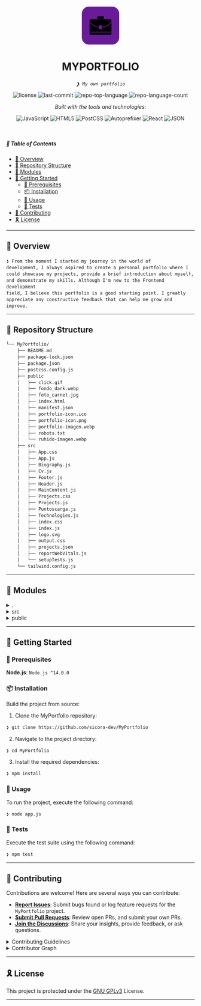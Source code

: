 <p align="center">
  <img src="https://github.com/sicora-dev/MyPortfolio/blob/main/public/portfolio-icon.png" width="20%" alt="MYPORTFOLIO-logo">
</p>
<p align="center">
    <h1 align="center">MYPORTFOLIO</h1>
</p>
<p align="center">
    <em><code>❯ My own portfolio</code></em>
</p>
<p align="center">
	<img src="https://img.shields.io/github/license/sicora-dev/MyPortfolio?style=flat&logo=opensourceinitiative&logoColor=white&color=0080ff" alt="license">
	<img src="https://img.shields.io/github/last-commit/sicora-dev/MyPortfolio?style=flat&logo=git&logoColor=white&color=0080ff" alt="last-commit">
	<img src="https://img.shields.io/github/languages/top/sicora-dev/MyPortfolio?style=flat&color=0080ff" alt="repo-top-language">
	<img src="https://img.shields.io/github/languages/count/sicora-dev/MyPortfolio?style=flat&color=0080ff" alt="repo-language-count">
</p>
<p align="center">
		<em>Built with the tools and technologies:</em>
</p>
<p align="center">
	<img src="https://img.shields.io/badge/JavaScript-F7DF1E.svg?style=flat&logo=JavaScript&logoColor=black" alt="JavaScript">
	<img src="https://img.shields.io/badge/HTML5-E34F26.svg?style=flat&logo=HTML5&logoColor=white" alt="HTML5">
	<img src="https://img.shields.io/badge/PostCSS-DD3A0A.svg?style=flat&logo=PostCSS&logoColor=white" alt="PostCSS">
	<img src="https://img.shields.io/badge/Autoprefixer-DD3735.svg?style=flat&logo=Autoprefixer&logoColor=white" alt="Autoprefixer">
	<img src="https://img.shields.io/badge/React-61DAFB.svg?style=flat&logo=React&logoColor=black" alt="React">
	<img src="https://img.shields.io/badge/JSON-000000.svg?style=flat&logo=JSON&logoColor=white" alt="JSON">
</p>

<br>

##### 🔗 Table of Contents

- [📍 Overview](#-overview)
- [📂 Repository Structure](#-repository-structure)
- [🧩 Modules](#-modules)
- [🚀 Getting Started](#-getting-started)
    - [🔖 Prerequisites](#-prerequisites)
    - [📦 Installation](#-installation)
    - [🤖 Usage](#-usage)
    - [🧪 Tests](#-tests)
- [🤝 Contributing](#-contributing)
- [🎗 License](#-license)

---

## 📍 Overview

<code>❯ From the moment I started my journey in the world of development, I always aspired to create a personal portfolio where I could showcase my projects, provide a brief introduction about myself, and demonstrate my skills. Although I'm new to the Frontend development field, I believe this portfolio is a good starting point. I greatly appreciate any constructive feedback that can help me grow and improve. </code>

---

## 📂 Repository Structure

```sh
└── MyPortfolio/
    ├── README.md
    ├── package-lock.json
    ├── package.json
    ├── postcss.config.js
    ├── public
    │   ├── click.gif
    │   ├── fondo_dark.webp
    │   ├── foto_carnet.jpg
    │   ├── index.html
    │   ├── manifest.json
    │   ├── portfolio-icon.ico
    │   ├── portfolio-icon.png
    │   ├── portfolio-imagen.webp
    │   ├── robots.txt
    │   └── ruhido-imagen.webp
    ├── src
    │   ├── App.css
    │   ├── App.js
    │   ├── Biography.js
    │   ├── Cv.js
    │   ├── Footer.js
    │   ├── Header.js
    │   ├── MainContent.js
    │   ├── Projects.css
    │   ├── Projects.js
    │   ├── Puntoscarga.js
    │   ├── Technologies.js
    │   ├── index.css
    │   ├── index.js
    │   ├── logo.svg
    │   ├── output.css
    │   ├── projects.json
    │   ├── reportWebVitals.js
    │   └── setupTests.js
    └── tailwind.config.js
```

---

## 🧩 Modules

<details closed><summary>.</summary>

| File | Summary |
| --- | --- |
| [postcss.config.js](https://github.com/sicora-dev/MyPortfolio/blob/main/postcss.config.js) | <code>❯ PostCSS configuration for processing CSS with TailwindCSS</code> |
| [package-lock.json](https://github.com/sicora-dev/MyPortfolio/blob/main/package-lock.json) | <code>❯ Automatically generated dependency lock file by npm</code> |
| [tailwind.config.js](https://github.com/sicora-dev/MyPortfolio/blob/main/tailwind.config.js) | <code>❯ TailwindCSS configuration for customizing styles</code> |
| [package.json](https://github.com/sicora-dev/MyPortfolio/blob/main/package.json) | <code>❯ npm configuration file listing project dependencies</code> |

</details>

<details closed><summary>src</summary>

| File | Summary |
| --- | --- |
| [output.css](https://github.com/sicora-dev/MyPortfolio/blob/main/src/output.css) | <code>❯ CSS file generated by TailwindCSS</code> |
| [Header.js](https://github.com/sicora-dev/MyPortfolio/blob/main/src/Header.js) | <code>❯ Header component of the application</code> |
| [Puntoscarga.js](https://github.com/sicora-dev/MyPortfolio/blob/main/src/Puntoscarga.js) | <code>❯ Component to display charging points</code> |
| [index.css](https://github.com/sicora-dev/MyPortfolio/blob/main/src/index.css) | <code>❯ Global styles for the application</code> |
| [App.css](https://github.com/sicora-dev/MyPortfolio/blob/main/src/App.css) | <code>❯ tyles specific to the App component</code> |
| [projects.json](https://github.com/sicora-dev/MyPortfolio/blob/main/src/projects.json) | <code>❯ JSON data for projects</code> |
| [Technologies.js](https://github.com/sicora-dev/MyPortfolio/blob/main/src/Technologies.js) | <code>❯ Component displaying the technologies used</code> |
| [Footer.js](https://github.com/sicora-dev/MyPortfolio/blob/main/src/Footer.js) | <code>❯ Footer component of the application</code> |
| [setupTests.js](https://github.com/sicora-dev/MyPortfolio/blob/main/src/setupTests.js) | <code>❯ Configuration for setting up tests</code> |
| [Cv.js](https://github.com/sicora-dev/MyPortfolio/blob/main/src/Cv.js) | <code>❯ Component for displaying the CV</code> |
| [App.js](https://github.com/sicora-dev/MyPortfolio/blob/main/src/App.js) | <code>❯ Main App component</code> |
| [reportWebVitals.js](https://github.com/sicora-dev/MyPortfolio/blob/main/src/reportWebVitals.js) | <code>❯ Utility for measuring performance metrics</code> |
| [MainContent.js](https://github.com/sicora-dev/MyPortfolio/blob/main/src/MainContent.js) | <code>❯ Main content component of the application</code> |
| [index.js](https://github.com/sicora-dev/MyPortfolio/blob/main/src/index.js) | <code>❯ Entry point for the React application</code> |
| [Biography.js](https://github.com/sicora-dev/MyPortfolio/blob/main/src/Biography.js) | <code>❯ Component for displaying the biography</code> |
| [Projects.js](https://github.com/sicora-dev/MyPortfolio/blob/main/src/Projects.js) | <code>❯ Component for displaying projects</code> |
| [Projects.css](https://github.com/sicora-dev/MyPortfolio/blob/main/src/Projects.css) | <code>❯ Styles specific to the Projects component</code> |

</details>

<details closed><summary>public</summary>

| File | Summary |
| --- | --- |
| [index.html](https://github.com/sicora-dev/MyPortfolio/blob/main/public/index.html) | <code>❯ Main HTML file for the application</code> |
| [manifest.json](https://github.com/sicora-dev/MyPortfolio/blob/main/public/manifest.json) | <code>❯ Web app manifest file</code> |
| [robots.txt](https://github.com/sicora-dev/MyPortfolio/blob/main/public/robots.txt) | <code>❯ Instructions for web crawlers</code> |

</details>

---

## 🚀 Getting Started

### 🔖 Prerequisites

**Node.js**: `Node.js ^14.0.0`

### 📦 Installation

Build the project from source:

1. Clone the MyPortfolio repository:
```sh
❯ git clone https://github.com/sicora-dev/MyPortfolio
```

2. Navigate to the project directory:
```sh
❯ cd MyPortfolio
```

3. Install the required dependencies:
```sh
❯ npm install
```

### 🤖 Usage

To run the project, execute the following command:

```sh
❯ node app.js
```

### 🧪 Tests

Execute the test suite using the following command:

```sh
❯ npm test
```

---

## 🤝 Contributing

Contributions are welcome! Here are several ways you can contribute:

- **[Report Issues](https://github.com/sicora-dev/MyPortfolio/issues)**: Submit bugs found or log feature requests for the `MyPortfolio` project.
- **[Submit Pull Requests](https://github.com/sicora-dev/MyPortfolio/blob/main/CONTRIBUTING.md)**: Review open PRs, and submit your own PRs.
- **[Join the Discussions](https://github.com/sicora-dev/MyPortfolio/discussions)**: Share your insights, provide feedback, or ask questions.

<details closed>
<summary>Contributing Guidelines</summary>

1. **Fork the Repository**: Start by forking the project repository to your github account.
2. **Clone Locally**: Clone the forked repository to your local machine using a git client.
   ```sh
   git clone https://github.com/sicora-dev/MyPortfolio
   ```
3. **Create a New Branch**: Always work on a new branch, giving it a descriptive name.
   ```sh
   git checkout -b new-feature-x
   ```
4. **Make Your Changes**: Develop and test your changes locally.
5. **Commit Your Changes**: Commit with a clear message describing your updates.
   ```sh
   git commit -m 'Implemented new feature x.'
   ```
6. **Push to github**: Push the changes to your forked repository.
   ```sh
   git push origin new-feature-x
   ```
7. **Submit a Pull Request**: Create a PR against the original project repository. Clearly describe the changes and their motivations.
8. **Review**: Once your PR is reviewed and approved, it will be merged into the main branch. Congratulations on your contribution!
</details>

<details closed>
<summary>Contributor Graph</summary>
<br>
<p align="left">
   <a href="https://github.com{/sicora-dev/MyPortfolio/}graphs/contributors">
      <img src="https://contrib.rocks/image?repo=sicora-dev/MyPortfolio">
   </a>
</p>
</details>

---

## 🎗 License

This project is protected under the [GNU GPLv3](https://choosealicense.com/licenses/agpl-3.0/) License.

---

